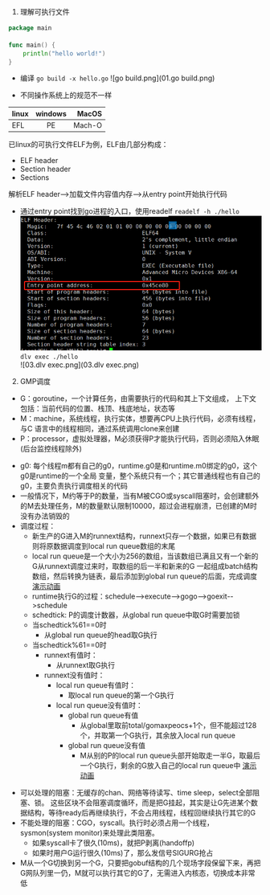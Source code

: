 1. 理解可执行文件
```go
package main

func main() {
    println("hello world!")
}
```
* 编译
`go build -x hello.go`
![go build.png](01.go build.png)

* 不同操作系统上的规范不一样

|linux|windows|MacOS|
|:---|:---:|---:|
EFL|PE|Mach-O|
已linux的可执行文件ELF为例，ELF由几部分构成：

+ ELF header
+ Section header
+ Sections

解析ELF header-->加载文件内容值内存-->从entry point开始执行代码
+ 通过entry point找到go进程的入口，使用readelf
`readelf -h ./hello`
![readelf.png](02.readelf.png)
`dlv exec ./hello`  
![03.dlv exec.png](03.dlv exec.png)
2. GMP调度
+ G：goroutine，一个计算任务，由需要执行的代码和其上下文组成，
  上下文包括：当前代码的位置、栈顶、栈底地址，状态等
+ M：machine，系统线程，执行实体，想要再CPU上执行代码，必须有线程，与C
语言中的线程相同，通过系统调用clone来创建
+ P：processor，虚拟处理器，M必须获得P才能执行代码，否则必须陷入休眠(后台监控线程除外)
- g0: 每个线程m都有自己的g0，runtime.g0是和runtime.m0绑定的g0，这个g0是runtime的一个全局
变量，整个系统只有一个；其它普通线程也有自己的g0，主要负责执行调度相关的代码
- 一般情况下，M约等于P的数量，当有M被CGO或syscall阻塞时，会创建额外的M去处理任务，M的数量默认限制10000，超过会进程崩溃，已创建的M时没有办法销毁的
- 调度过程：
    * 新生产的G进入M的runnext结构，runnext只存一个数据，如果已有数据则将原数据调度到local run queue数组的末尾
    * local run queue是一个大小为256的数组，当该数组已满且又有一个新的G从runnext调度过来时，取数组的后一半和新来的G
    一起组成batch结构数组，然后转换为链表，最后添加到global run queue的后面，完成调度
[演示动画](https://www.figma.com/proto/gByIPDf4nRr6No4dNYjn3e/bootstrap?page-id=242%3A7&node-id=242%3A9&viewport=516%2C209%2C0.07501539587974548&scaling=scale-down-width "M生产调度")
    * runtime执行G的过程：schedule-->execute-->gogo-->goexit-->schedule
    * schedtick: P的调度计数器，从global run queue中取G时需要加锁
    - 当schedtick%61==0时
      + 从global run queue的head取G执行
    - 当schedtick%61==0时
      + runnext有值时：
         - 从runnext取G执行
      + runnext没有值时：
         - local run queue有值时：
            * 取local run queue的第一个G执行
         - local run queue没有值时：
            * global run queue有值
              + 从global里取前total/gomaxpeocs+1个，但不能超过128个，并取第一个G执行，其余放入local run queue
            * global run queue没有值
              + M从别的P的local run queue头部开始取走一半G，取最后一个G执行，剩余的G放入自己的local run queue中
[演示动画](https://www.figma.com/proto/gByIPDf4nRr6No4dNYjn3e/bootstrap?page-id=143%3A212&node-id=143%3A213&viewport=134%2C83%2C0.06213996931910515&scaling=scale-down-width "M消费调度")
* 可以处理的阻塞：无缓存的chan、网络等待读写、time sleep，select全部阻塞、锁。
这些区块不会阻塞调度循环，而是把G挂起，其实是让G先进某个数据结构，等待ready后再继续执行，不会占用线程，线程回继续执行其它的G
* 不能处理的阻塞：CGO，syscall。执行时必须占用一个线程，sysmon(system monitor)来处理此类阻塞。
  - 如果syscall卡了很久(10ms)，就把P剥离(handoffp)
  - 如果时用户G运行很久(10ms)了，那么发信号SIGURG抢占
* M从一个G切换到另一个G，只要把gobuf结构的几个现场字段保留下来，再把G网队列里一仍，M就可以执行其它的G了，无需进入内核态，切换成本非常低   